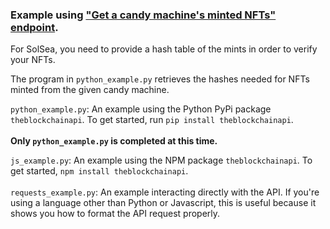 ### Example using <a href="https://docs.theblockchainapi.com/#tag/Solana-NFT/paths/~1v1~1solana~1nft~1candy_machine_id/post">"Get a candy machine's minted NFTs" endpoint</a>.

For SolSea, you need to provide a hash table of the mints in order to verify your NFTs.

The program in `python_example.py` retrieves the hashes needed for NFTs minted from the given candy machine.

`python_example.py`: An example using the Python PyPi package `theblockchainapi`. To get started, run `pip install theblockchainapi`.<br/><br/>
<b>Only `python_example.py` is completed at this time.</b>

`js_example.py`: An example using the NPM package `theblockchainapi`. To get started, `npm install theblockchainapi`.<br/><br/>
`requests_example.py`: An example interacting directly with the API. If you're using a language other than Python or Javascript, this is useful because it shows you how to format the API request properly.<br/><br/>